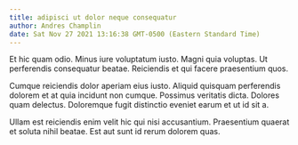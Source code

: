 ```yaml
---
title: adipisci ut dolor neque consequatur
author: Andres Champlin
date: Sat Nov 27 2021 13:16:38 GMT-0500 (Eastern Standard Time)
---
```

Et hic quam odio. Minus iure voluptatum iusto. Magni quia voluptas. Ut perferendis consequatur beatae. Reiciendis et qui facere praesentium quos.

 Cumque reiciendis dolor aperiam eius iusto. Aliquid quisquam perferendis dolorem et at quia incidunt non cumque. Possimus veritatis dicta. Dolores quam delectus. Doloremque fugit distinctio eveniet earum et ut id sit a.

 Ullam est reiciendis enim velit hic qui nisi accusantium. Praesentium quaerat et soluta nihil beatae. Est aut sunt id rerum dolorem quas.